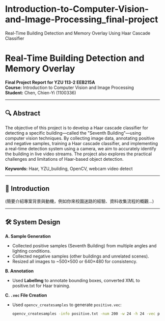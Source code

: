 # Introduction-to-Computer-Vision-and-Image-Processing_final-project
Real-Time Building Detection and Memory Overlay Using Haar Cascade Classifier

# Real-Time Building Detection and Memory Overlay  
**Final Project Report for YZU 113-2 EEB215A**  
**Course:** Introduction to Computer Vision and Image Processing  
**Student:** Chen, Chien-Yi (1100336)

---

## 🔍 Abstract
The objective of this project is to develop a Haar cascade classifier for detecting a specific building—called the "Seventh Building"—using computer vision techniques. By collecting image data, annotating positive and negative samples, training a Haar cascade classifier, and implementing a real-time detection system using a camera, we aim to accurately identify the building in live video streams. The project also explores the practical challenges and limitations of Haar-based object detection.

**Keywords:** Haar, YZU_building, OpenCV, webcam video detect

---

## 🧩 Introduction
(簡要介紹專案背景與動機，例如你來校園迷路的經驗、資料收集流程的概觀...)

---

## 🛠️ System Design
**A. Sample Generation**
- Collected positive samples (Seventh Building) from multiple angles and lighting conditions.
- Collected negative samples (other buildings and unrelated scenes).
- Resized all images to ~500×500 or 640×480 for consistency.

**B. Annotation**
- Used **LabelImg** to annotate bounding boxes, converted XML to positive.txt for Haar training.

**C. `.vec` File Creation**
- Used `opencv_createsamples` to generate `positive.vec`:
  ```bash
  opencv_createsamples -info positive.txt -num 200 -w 24 -h 24 -vec positive.vec

